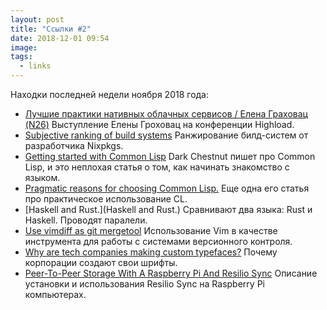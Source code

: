 ```yaml
---
layout: post
title: "Ссылки #2"
date: 2018-12-01 09:54
image:
tags:
  - links
---
```


Находки последней недели ноября 2018 года:

* [Лучшие практики нативных облачных сервисов / Елена Граховац (N26)](https://www.youtube.com/watch?v=MZeXPeyeF6U) Выступление Елены Гроховац на конференции Highload.
* [Subjective ranking of build systems](https://matthewbauer.us/blog/build-systems.html) Ранжирование билд-систем от разработчика Nixpkgs.
* [Getting started with Common Lisp](https://www.darkchestnut.com/2017/getting-started-with-common-lisp/) Dark Chestnut пишет про Common Lisp, и это неплохая статья о том, как начинать знакомство с языком.
* [Pragmatic reasons for choosing Common Lisp.](https://www.darkchestnut.com/2017/pragmatic-reasons-for-choosing-common-lisp/) Еще одна его статья про практическое использование CL.
* [Haskell and Rust.](Haskell and Rust.) Сравнивают два языка: Rust и Haskell. Проводят паралели.
* [Use vimdiff as git mergetool](https://www.rosipov.com/blog/use-vimdiff-as-git-mergetool/) Использование Vim в качестве инструмента для работы с системами версионного контроля.
* [Why are tech companies making custom typefaces?](https://www.arun.is/blog/custom-typefaces/) Почему корпорации создают свои шрифты.
* [Peer-To-Peer Storage With A Raspberry Pi And Resilio Sync](https://www.thepolyglotdeveloper.com/2018/09/peer-to-peer-storage-raspberry-pi-resilio-sync/) Описание установки и использования Resilio Sync на Raspberry Pi компьютерах.

